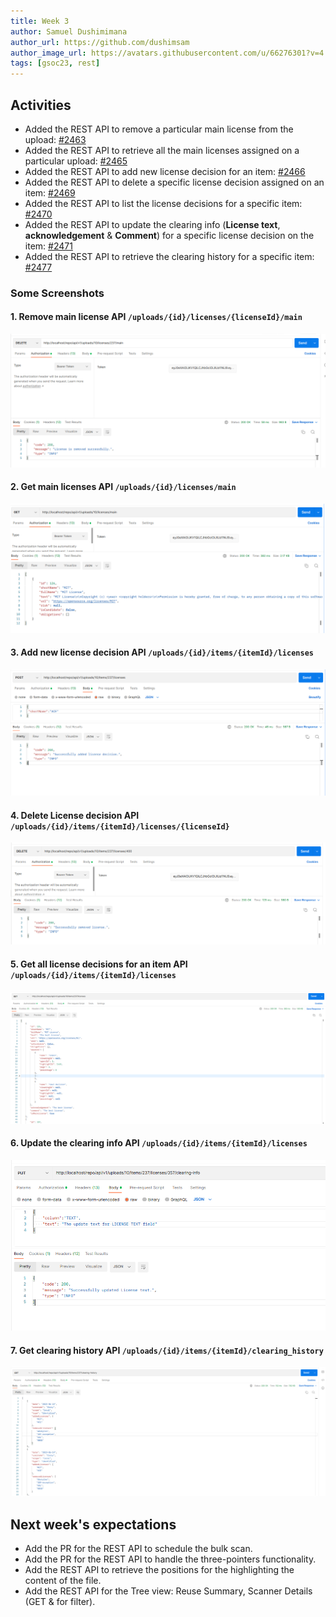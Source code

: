 ```yaml
---
title: Week 3
author: Samuel Dushimimana
author_url: https://github.com/dushimsam
author_image_url: https://avatars.githubusercontent.com/u/66276301?v=4
tags: [gsoc23, rest]
---
```


<!--
SPDX-License-Identifier: CC-BY-SA-4.0

SPDX-FileCopyrightText: 2023 Samuel Dushimimana <dushsam100@gmail.com>
-->

## Activities

* Added the REST API to remove a particular main license from the upload: [#2463](https://github.com/fossology/fossology/pull/2463)
* Added the REST API to retrieve all the main licenses assigned on a particular upload: [#2465](https://github.com/fossology/fossology/pull/2465)
* Added the REST API to add new license decision for an item: [#2466](https://github.com/fossology/fossology/pull/2466)
* Added the REST API to delete a specific license decision assigned on an item:  [#2469](https://github.com/fossology/fossology/pull/2469)
* Added the REST API to list the license decisions for a specific item:  [#2470](https://github.com/fossology/fossology/pull/2470)
* Added the REST API to update the clearing info (**License text**, **acknowledgement** & **Comment**) for a specific license decision on the item:  [#2471](https://github.com/fossology/fossology/pull/2471)
* Added the REST API to retrieve the clearing history for a specific item: [#2477](https://github.com/fossology/fossology/pull/2477)

### Some Screenshots

#### 1. Remove main license API `/uploads/{id}/licenses/{licenseId}/main`

![delete-main-license](/img/reactUI/api/License/delete_main_license.png)

#### 2. Get main licenses API `/uploads/{id}/licenses/main`

![get-main-licenses](/img/reactUI/api/License/get_main_licenses.png)

#### 3. Add new license decision API `/uploads/{id}/items/{itemId}/licenses`

![add-license-decision](/img/reactUI/api/License/add_new_license_decision.png)

#### 4. Delete License decision API `/uploads/{id}/items/{itemId}/licenses/{licenseId}`

![delete-license-decision](/img/reactUI/api/License/delete_license_decision.png) 

#### 5. Get all license decisions for an item API `/uploads/{id}/items/{itemId}/licenses`

![get-license-decisions](/img/reactUI/api/License/get_all_license_decisions.png) 

#### 6. Update the clearing info API `/uploads/{id}/items/{itemId}/licenses`

![update-license-decision](/img/reactUI/api/License/set_clearing_info.png)

#### 7. Get clearing history API `/uploads/{id}/items/{itemId}/clearing_history`

![get-clearing-history](/img/reactUI/api/License/get_clearing_history.png)

## Next week's expectations

- Add the PR for the REST API to schedule the bulk scan.
- Add the PR for the REST API to handle the three-pointers functionality.
- Add the REST API to retrieve the positions for the highlighting the content of the file.
- Add the REST API for the Tree view: Reuse Summary, Scanner Details (GET & for filter).